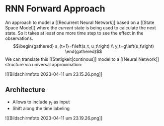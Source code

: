 
# RNN Forward Approach

An approach to model a [[Recurrent Neural Network]] based on a [[State Space Model]] where the *current* state is being used to calculate the next state.  So it takes at least one more time step to see the effect in the observations.
$$\begin{gathered}
s_{t+1}=f\left(s_t, u_t\right) \\
y_t=g\left(s_t\right)
\end{gathered}$$
We can translate this [[Stetigkeit|continous]] model to a [[Neural Network]] structure via universal approximation:

![[Bildschirm­foto 2023-04-11 um 23.15.26.png]]

## Architecture 

- Allows to include $y_t$ as input 
- Shift along the time labeling

![[Bildschirm­foto 2023-04-11 um 23.19.26.png]]
